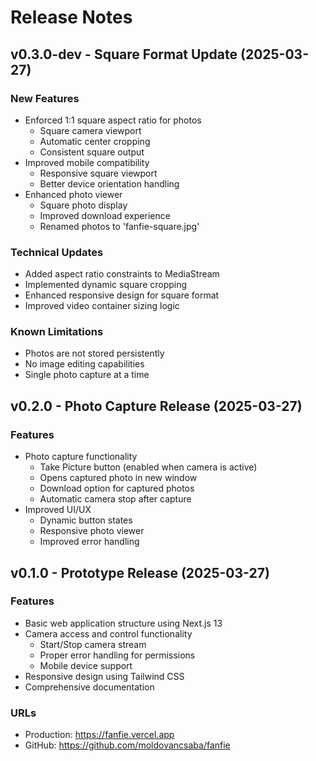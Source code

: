 # Release Notes

## v0.3.0-dev - Square Format Update (2025-03-27)

### New Features
- Enforced 1:1 square aspect ratio for photos
    - Square camera viewport
    - Automatic center cropping
    - Consistent square output
- Improved mobile compatibility
    - Responsive square viewport
    - Better device orientation handling
- Enhanced photo viewer
    - Square photo display
    - Improved download experience
    - Renamed photos to 'fanfie-square.jpg'

### Technical Updates
- Added aspect ratio constraints to MediaStream
- Implemented dynamic square cropping
- Enhanced responsive design for square format
- Improved video container sizing logic

### Known Limitations
- Photos are not stored persistently
- No image editing capabilities
- Single photo capture at a time

## v0.2.0 - Photo Capture Release (2025-03-27)

### Features
- Photo capture functionality
    - Take Picture button (enabled when camera is active)
    - Opens captured photo in new window
    - Download option for captured photos
    - Automatic camera stop after capture
- Improved UI/UX
    - Dynamic button states
    - Responsive photo viewer
    - Improved error handling

## v0.1.0 - Prototype Release (2025-03-27)

### Features
- Basic web application structure using Next.js 13
- Camera access and control functionality
    - Start/Stop camera stream
    - Proper error handling for permissions
    - Mobile device support
- Responsive design using Tailwind CSS
- Comprehensive documentation

### URLs
- Production: https://fanfie.vercel.app
- GitHub: https://github.com/moldovancsaba/fanfie

